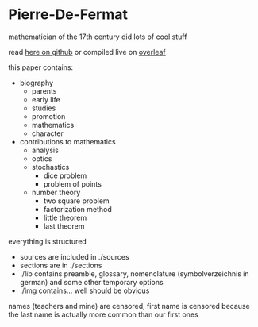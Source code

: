 # Pierre-De-Fermat

mathematician of the 17th century
did lots of cool stuff

read [here on github](https://github.com/IceDynamix/Pierre-De-Fermat/blob/master/Pierre-De-Fermat.pdf) or compiled live on [overleaf](https://www.overleaf.com/read/qyhmqcthvzth)

this paper contains:

* biography
  * parents
  * early life
  * studies
  * promotion
  * mathematics
  * character
* contributions to mathematics
  * analysis
  * optics
  * stochastics
    * dice problem
    * problem of points
  * number theory
    * two square problem
    * factorization method
    * little theorem
    * last theorem

everything is structured

* sources are included in ./sources
* sections are in ./sections
* ./lib contains preamble, glossary, nomenclature (symbolverzeichnis in german) and some other temporary options
* ./img contains... well should be obvious

names (teachers and mine) are censored, first name is censored because the last name is actually more common than our first ones
